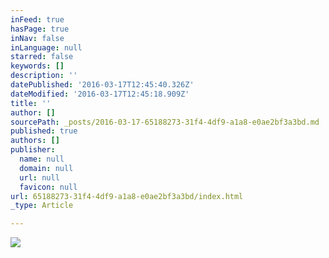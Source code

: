 ```yaml
---
inFeed: true
hasPage: true
inNav: false
inLanguage: null
starred: false
keywords: []
description: ''
datePublished: '2016-03-17T12:45:40.326Z'
dateModified: '2016-03-17T12:45:18.909Z'
title: ''
author: []
sourcePath: _posts/2016-03-17-65188273-31f4-4df9-a1a8-e0ae2bf3a3bd.md
published: true
authors: []
publisher:
  name: null
  domain: null
  url: null
  favicon: null
url: 65188273-31f4-4df9-a1a8-e0ae2bf3a3bd/index.html
_type: Article

---
```

![](https://the-grid-user-content.s3-us-west-2.amazonaws.com/9601a6ee-cdd5-4981-bbf8-17a0e24fc3ab.png)